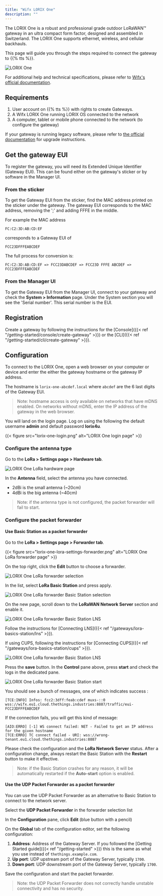 ```yaml
---
title: "Wifx LORIX One"
description: ""
---
```


The LORIX One is a robust and professional grade outdoor LoRaWAN™ gateway in an ultra compact form factor, designed and assembled in Switzerland. The LORIX One supports ethernet, wireless, and cellular backhauls.

This page will guide you through the steps required to connect the gateway to {{% tts %}}.

<!--more-->

![LORIX One](lorix-one.png)

For additional help and technical specifications, please refer to [Wifx's official documentation](https://iot.wifx.net/docs).

## Requirements

  1. User account on {{% tts %}} with rights to create Gateways.
  2. A Wifx LORIX One running LORIX OS connected to the network
  3. A computer, tablet or mobile phone connected to the network (to configure the gateway)

If your gateway is running legacy software, please refer to [the official documentation](https://iot.wifx.net/docs) for upgrade instructions.

## Get the gateway EUI

To register the gateway, you will need its Extended Unique Identifier (Gateway EUI). This can be found either on the gateway's sticker or by software in the Manager UI.

### From the sticker

To get the Gateway EUI from the sticker, find the MAC address printed on the sticker under the gateway. The gateway EUI corresponds to the MAC address, removing the ';' and adding FFFE in the middle.

For example the MAC address

```
FC:C2:3D:AB:CD:EF
```

corresponds to a Gateway EUI of

```
FCC23DFFFEABCDEF
```

The full process for conversion is:
```
FC:C2:3D:AB:CD:EF => FCC23DABCDEF => FCC23D FFFE ABCDEF => FCC23DFFFEABCDEF
```

### From the Manager UI

To get the Gateway EUI from the Manager UI, connect to your gateway and check the **System > Information** page. Under the System section you will see the 'Serial number'. This serial number is the EUI.

## Registration

Create a gateway by following the instructions for the [Console]({{< ref "/getting-started/console/create-gateway" >}}) or the [CLI]({{< ref "/getting-started/cli/create-gateway" >}}).

## Configuration

To connect to the LORIX One, open a web browser on your computer or device and enter the either the gateway hostname or the gateway IP address.

The hostname is `lorix-one-abcdef.local` where `abcdef` are the 6 last digits of the Gateway EUI.

> Note: hostname access is only available on networks that have mDNS enabled. On networks without mDNS, enter the IP address of the gateway in the web browser.

You will land on the login page. Log on using the following the default username **admin** and default password **lorix4u**.

{{< figure src="lorix-one-login.png" alt="LORIX One login page" >}}

### Configure the antenna type

Go to the **LoRa > Settings page > Hardware tab**.

![LORIX One LoRa hardware page](lorix-one-lora-settings-antenna.png "LORIX One LoRa hardware page")

In the **Antenna** field, select the antenna you have connected.

- 2dBi is the small antenna (~20cm)
- 4dBi is the big antenna (~40cm)

> Note: if the antenna type is not configured, the packet forwarder will fail to start.

### Configure the packet forwarder

#### Use Basic Station as a packet forwarder

Go to the **LoRa > Settings page > Forwarder tab**.

{{< figure src="lorix-one-lora-settings-forwarder.png" alt="LORIX One LoRa forwarder page" >}}

On the top right, click the **Edit** button to choose a forwarder.

![LORIX One LoRa forwarder selection](lorix-one-lora-settings-forwarder-change-list.png "LORIX One LoRa forwarder selection")

In the list, select **LoRa Basic Station** and press apply.

![LORIX One LoRa forwarder Basic Station selection](lorix-one-lora-settings-forwarder-change-bs.png "LORIX One LoRa forwarder Basic Station selection")

On the new page, scroll down to the **LoRaWAN Network Server** section and enable it.

![LORIX One LoRa forwarder Basic Station LNS](lorix-one-lora-settings-bs.png "LORIX One LoRa forwarder Basic Station LNS")

Follow the instructions for [Connecting LNS]({{< ref "/gateways/lora-basics-station/lns" >}}).

If using CUPS, following the instructions for [Connecting CUPS]({{< ref "/gateways/lora-basics-station/cups" >}}).

![LORIX One LoRa forwarder Basic Station LNS](lorix-one-lora-settings-bs-lns.png "LORIX One LoRa forwarder Basic Station LNS")

Press the **save** button. In the **Control** pane above, press **start** and check the logs in the dedicated pane.

![LORIX One LoRa forwarder Basic Station start](lorix-one-lora-settings-bs-control-logs.png "LORIX One LoRa forwarder Basic Station start")

You should see a bunch of messages, one of which indicates success :

```log
[TCE:INFO] Infos: fcc2:3dff:feab:cdef muxs-::0 wss://wifx.eu1.cloud.thethings.industries:8887/traffic/eui-FCC23DFFFEABCDEF
```

If the connection fails, you will get this kind of message:

```log
[AIO:ERRO] [-1] WS connect failed: NET - Failed to get an IP address for the given hostname
[TCE:ERRO] TC connect failed - URI: wss://wrong-tenant.eu1.cloud.thethings.industries:8887
```

Please check the configuration and the **LoRa Network Server** status. After a configuration change, always restart the Basic Station with the **Restart** button to make it effective.

> Note: if the Basic Station crashes for any reason, it will be automatically restarted if the **Auto-start** option is enabled.

#### Use the UDP Packet Forwarder as a packet forwarder

You can use the UDP Packet Forwarder as an alternative to Basic Station to connect to the network server.

Select the **UDP Packet Forwarder** in the forwarder selection list

In the **Configuration** pane, click **Edit** (blue button with a pencil)

On the **Global** tab of the configuration editor, set the following configuration:

1. **Address**: Address of the Gateway Server. If you followed the [Getting Started guide]({{< ref "/getting-started" >}}) this is the same as what you use instead of `thethings.example.com`.
2. **Up port**: UDP upstream port of the Gateway Server, typically `1700`.
3. **Down port**: UDP downstream port of the Gateway Server, typically `1700`.


Save the configuration and start the packet forwarder.

> Note: the UDP Packet Forwarder does not correctly handle unstable connectivity and has no security.
